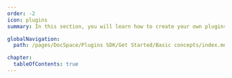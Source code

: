 ```yaml
---
order: -2
icon: plugins
summary: In this section, you will learn how to create your own plugins and add them to the DocSpace portal.

globalNavigation:
  path: /pages/DocSpace/Plugins SDK/Get Started/Basic concepts/index.md

chapter:
  tableOfContents: true
---
```

